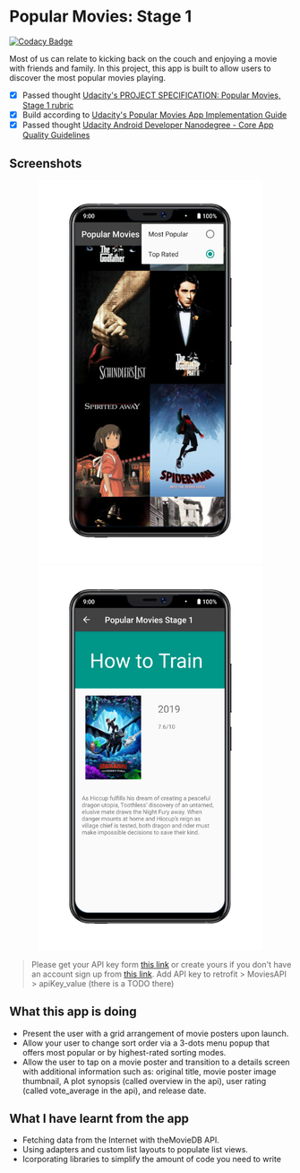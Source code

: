# Popular Movies: Stage 1

[![Codacy Badge](https://api.codacy.com/project/badge/Grade/2d90aba494c641628368563390b19c17)](https://app.codacy.com/app/DasserBasyouni/PopularMoviesStage1?utm_source=github.com&utm_medium=referral&utm_content=DasserBasyouni/PopularMoviesStage1&utm_campaign=Badge_Grade_Dashboard)

Most of us can relate to kicking back on the couch and enjoying a movie with friends and family. In this project, this app is built to allow users to discover the most popular movies playing.

-  [x]  Passed thought [Udacity's PROJECT SPECIFICATION: Popular Movies, Stage 1 rubric](https://review.udacity.com/#!/rubrics/66/view)
-  [x]  Build according to [Udacity's Popular Movies App Implementation Guide](https://docs.google.com/document/d/1ZlN1fUsCSKuInLECcJkslIqvpKlP7jWL2TP9m6UiA6I/pub?embedded=true)
-  [x]  Passed thought [Udacity Android Developer Nanodegree - Core App Quality Guidelines](http://udacity.github.io/android-nanodegree-guidelines/core.html)

## Screenshots
<p align="center"> <img src="/pictures/screenshot1.png" width="400"> <img src="/pictures/screenshot2.png" width="400"> </p>

> Please get your API key form [this link](https://www.themoviedb.org/settings/api) or create yours if you don't have an account sign up from [this link](https://www.themoviedb.org/account/signup).
> Add API key to retrofit > MoviesAPI > apiKey_value (there is a TODO there)

## What this app is doing
-   Present the user with a grid arrangement of movie posters upon launch.
-   Allow your user to change sort order via a 3-dots menu popup that offers most popular or by highest-rated sorting modes.
-   Allow the user to tap on a movie poster and transition to a details screen with additional information such as: original title, movie poster image thumbnail, A plot synopsis (called overview in the api), user rating (called vote_average in the api), and release date.

## What I have learnt from the app
-   Fetching data from the Internet with theMovieDB API.
-   Using adapters and custom list layouts to populate list views.
-   Icorporating libraries to simplify the amount of code you need to write
